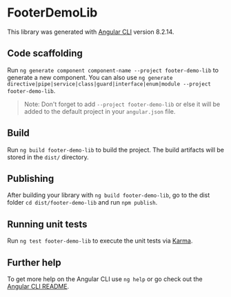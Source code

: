 # FooterDemoLib

This library was generated with [Angular CLI](https://github.com/angular/angular-cli) version 8.2.14.

## Code scaffolding

Run `ng generate component component-name --project footer-demo-lib` to generate a new component. You can also use `ng generate directive|pipe|service|class|guard|interface|enum|module --project footer-demo-lib`.
> Note: Don't forget to add `--project footer-demo-lib` or else it will be added to the default project in your `angular.json` file. 

## Build

Run `ng build footer-demo-lib` to build the project. The build artifacts will be stored in the `dist/` directory.

## Publishing

After building your library with `ng build footer-demo-lib`, go to the dist folder `cd dist/footer-demo-lib` and run `npm publish`.

## Running unit tests

Run `ng test footer-demo-lib` to execute the unit tests via [Karma](https://karma-runner.github.io).

## Further help

To get more help on the Angular CLI use `ng help` or go check out the [Angular CLI README](https://github.com/angular/angular-cli/blob/master/README.md).
